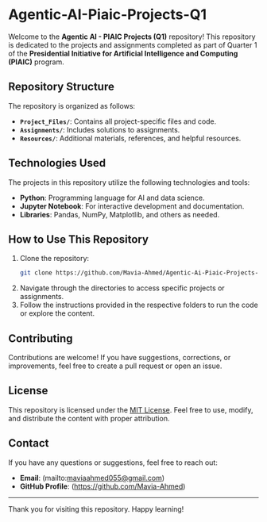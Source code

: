 # Agentic-AI-Piaic-Projects-Q1

Welcome to the **Agentic AI - PIAIC Projects (Q1)** repository! This repository is dedicated to the projects and assignments completed as part of Quarter 1 of the **Presidential Initiative for Artificial Intelligence and Computing (PIAIC)** program.

## Repository Structure

The repository is organized as follows:

- **`Project_Files/`**: Contains all project-specific files and code.
- **`Assignments/`**: Includes solutions to assignments.
- **`Resources/`**: Additional materials, references, and helpful resources.

## Technologies Used

The projects in this repository utilize the following technologies and tools:

- **Python**: Programming language for AI and data science.
- **Jupyter Notebook**: For interactive development and documentation.
- **Libraries**: Pandas, NumPy, Matplotlib, and others as needed.

## How to Use This Repository

1. Clone the repository:
   ```bash
   git clone https://github.com/Mavia-Ahmed/Agentic-Ai-Piaic-Projects-Q1.git
   ```
2. Navigate through the directories to access specific projects or assignments.
3. Follow the instructions provided in the respective folders to run the code or explore the content.

## Contributing

Contributions are welcome! If you have suggestions, corrections, or improvements, feel free to create a pull request or open an issue.

## License

This repository is licensed under the [MIT License](LICENSE). Feel free to use, modify, and distribute the content with proper attribution.

## Contact

If you have any questions or suggestions, feel free to reach out:

- **Email**: (mailto:maviaahmed055@gmail.com)
- **GitHub Profile**: (https://github.com/Mavia-Ahmed)

---
Thank you for visiting this repository. Happy learning!
